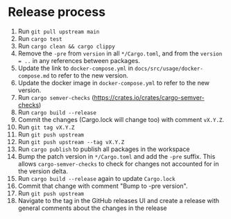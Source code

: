 # Release process

1. Run `git pull upstream main`
1. Run `cargo test`
1. Run `cargo clean && cargo clippy`
1. Remove the `-pre` from `version` in all `*/Cargo.toml`, and from the `version = ..` in any references between packages.
1. Update the link to `docker-compose.yml` in `docs/src/usage/docker-compose.md` to refer to the new version.
1. Update the docker image in `docker-compose.yml` to refer to the new version.
1. Run `cargo semver-checks` (https://crates.io/crates/cargo-semver-checks)
1. Run `cargo build --release`
1. Commit the changes (Cargo.lock will change too) with comment `vX.Y.Z`.
1. Run `git tag vX.Y.Z`
1. Run `git push upstream`
1. Run `git push upstream --tag vX.Y.Z`
1. Run `cargo publish` to publish all packages in the workspace
1. Bump the patch version in `*/Cargo.toml` and add the `-pre` suffix. This allows `cargo-semver-checks` to check for changes not accounted for in the version delta.
1. Run `cargo build --release` again to update `Cargo.lock`
1. Commit that change with comment "Bump to -pre version".
1. Run `git push upstream`
1. Navigate to the tag in the GitHub releases UI and create a release with general comments about the changes in the release
